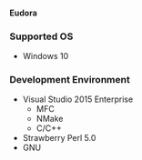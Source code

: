 #### Eudora ####

### Supported OS ###
* Windows 10

### Development Environment ###
* Visual Studio 2015 Enterprise
    - MFC
    - NMake
    - C/C++
* Strawberry Perl 5.0
* GNU